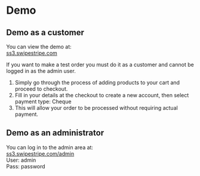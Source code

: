 # Demo

## Demo as a customer

You can view the demo at:  
[ss3.swipestripe.com](http://ss3.swipestripe.com)

If you want to make a test order you must do it as a customer and cannot be logged in as the admin user.

1. Simply go through the process of adding products to your cart and proceed to checkout. 
2. Fill in your details at the checkout to create a new account, then select payment type: Cheque
3. This will allow your order to be processed without requiring actual payment.

## Demo as an administrator

You can log in to the admin area at:  
[ss3.swipestripe.com/admin](http://ss3.swipestripe.com/admin)  
User: admin  
Pass: password
